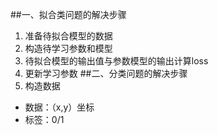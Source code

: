 ##一、拟合类问题的解决步骤  
1. 准备待拟合模型的数据
2. 构造待学习参数和模型
3. 待拟合模型的输出值与参数模型的输出计算loss
4. 更新学习参数
##二、分类问题的解决步骤
1. 构造数据  
  * 数据：（x,y）坐标  
  * 标签：0/1  
  

